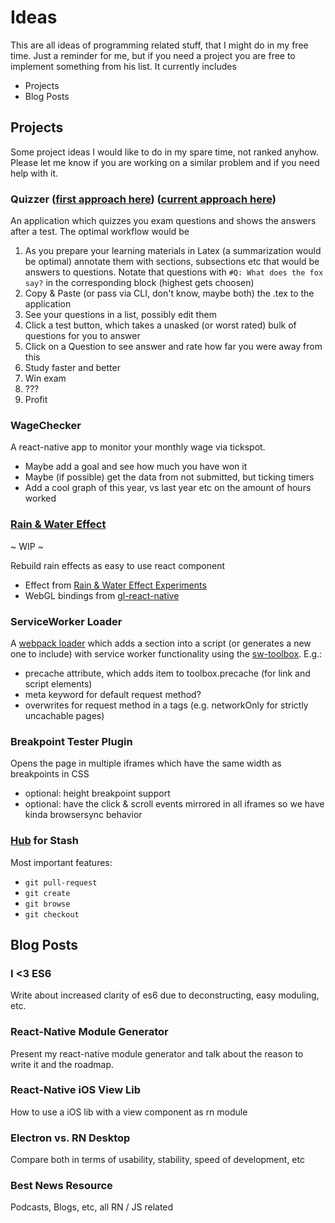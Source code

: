 # Ideas

This are all ideas of programming related stuff, that I might do in my free time. Just a reminder for me, but if you need a project you are free to implement something from his list. It currently includes

- Projects
- Blog Posts

## Projects
Some project ideas I would like to do in my spare time, not ranked anyhow. Please let me know if you are working on a similar problem and if you need help with it.

### Quizzer ([first approach here](https://question-master.herokuapp.com/)) ([current approach here](https://github.com/DanielMSchmidt/quizzer))
An application which quizzes you exam questions and shows the answers after a test. The optimal workflow would be

1. As you prepare your learning materials in Latex (a summarization would be optimal) annotate them with sections, subsections etc that would be answers to questions. Notate that questions with ```#Q: What does the fox say?``` in the corresponding block (highest gets choosen)
2. Copy & Paste (or pass via CLI, don't know, maybe both) the .tex to the application
3. See your questions in a list, possibly edit them
4. Click a test button, which takes a unasked (or worst rated) bulk of questions for you to answer
5. Click on a Question to see answer and rate how far you were away from this
6. Study faster and better
7. Win exam
8. ???
9. Profit

### WageChecker
A react-native app to monitor your monthly wage via tickspot. 

- Maybe add a goal and see how much you have won it
- Maybe (if possible) get the data from not submitted, but ticking timers
- Add a cool graph of this year, vs last year etc on the amount of hours worked

### [Rain & Water Effect](https://github.com/DanielMSchmidt/rn-rain-and-water-effect) 
~ WIP ~

Rebuild rain effects as easy to use react component

- Effect from [Rain & Water Effect Experiments](http://tympanus.net/codrops/2015/11/04/rain-water-effect-experiments/)
- WebGL bindings from [gl-react-native](https://github.com/ProjectSeptemberInc/gl-react-native)


### ServiceWorker Loader
A [webpack loader](https://webpack.github.io/docs/how-to-write-a-loader.html) which adds a section into a script (or generates a new one to include) with service worker functionality using the [sw-toolbox](https://github.com/GoogleChrome/sw-toolbox). E.g.:

- precache attribute, which adds item to toolbox.precache (for link and script elements)
- meta keyword for default request method?
- overwrites for request method in a tags (e.g. networkOnly for strictly uncachable pages)


### Breakpoint Tester Plugin

Opens the page in multiple iframes which have the same width as breakpoints in CSS

- optional: height breakpoint support
- optional: have the click & scroll events mirrored in all iframes so we have kinda browsersync behavior

### [Hub](https://github.com/github/hub) for Stash

Most important features: 

- `git pull-request`
- `git create`
- `git browse`
- `git checkout`


## Blog Posts

### I <3 ES6

Write about increased clarity of es6 due to deconstructing, easy moduling, etc.

### React-Native Module Generator

Present my react-native module generator and talk about the reason to write it and the roadmap.

### React-Native iOS View Lib

How to use a iOS lib with a view component as rn module

### Electron vs. RN Desktop 

Compare both in terms of usability, stability, speed of development, etc

### Best News Resource

Podcasts, Blogs, etc, all RN / JS related
